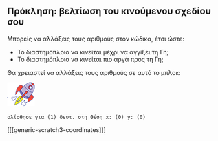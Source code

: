 ## Πρόκληση: βελτίωση του κινούμενου σχεδίου σου

Μπορείς να αλλάξεις τους αριθμούς στον κώδικα, έτσι ώστε:

+ Το διαστημόπλοιο να κινείται μέχρι να αγγίξει τη Γη;
+ Το διαστημόπλοιο να κινείται πιο αργά προς τη Γη;

Θα χρειαστεί να αλλάξεις τους αριθμούς σε αυτό το μπλοκ:

![Αντικείμενο διαστημόπλοιου](images/sprite-spaceship.png)

```blocks3
ολίσθησε για (1) δευτ. στη θέση x: (0) y: (0)
```

[[[generic-scratch3-coordinates]]]